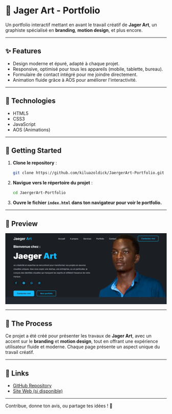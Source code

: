 # 🎨 Jager Art - Portfolio

Un portfolio interactif mettant en avant le travail créatif de **Jager Art**, un graphiste spécialisé en **branding**, **motion design**, et plus encore.

---

## ✨ Features
- Design moderne et épuré, adapté à chaque projet.
- Responsive, optimisé pour tous les appareils (mobile, tablette, bureau).
- Formulaire de contact intégré pour me joindre directement.
- Animation fluide grâce à AOS pour améliorer l'interactivité.

---

## 🔧 Technologies
- HTML5  
- CSS3  
- JavaScript  
- AOS (Animations)

---

## 🚀 Getting Started

1. **Clone le repository** :  
   ```bash  
   git clone https://github.com/kiluazoldick/JaergerArt-Portfolio.git  
   ```

2. **Navigue vers le répertoire du projet** :  
   ```bash  
   cd JaergerArt-Portfolio  
   ```

3. **Ouvre le fichier `index.html` dans ton navigateur pour voir le portfolio.**

---

## 🎨 Preview  
![Jager Art Portfolio Preview](https://github.com/kiluazoldick/JaergerArt-Portfolio/blob/master/preview.png)

---

## 📝 The Process  
Ce projet a été créé pour présenter les travaux de **Jager Art**, avec un accent sur le **branding** et **motion design**, tout en offrant une expérience utilisateur fluide et moderne. Chaque page présente un aspect unique du travail créatif.

---

## 📌 Links  
- [GitHub Repository](https://github.com/kiluazoldick/JaergerArt-Portfolio)  
- [Site Web (si disponible)](https://ton-site.com)  

---

Contribue, donne ton avis, ou partage tes idées ! 🚀

